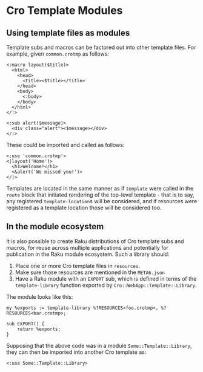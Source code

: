 # Cro Template Modules

## Using template files as modules 

Template subs and macros can be factored out into other template files. For
example, given `common.crotmp` as follows:

```
<:macro layout($title)>
  <html>
    <head>
      <title><$title></title>
    </head>
    <body>
      <:body>
    </body>
  </html>
</:>

<:sub alert($message)>
  <div class="alert"><$message></div>
</:>
```

These could be imported and called as follows:

```
<:use 'common.crotmp'>
<|layout('Home')>
  <h1>Welcome!</h1>
  <&alert('We missed you!')>
</|>
```

Templates are located in the same manner as if `template` were called in the
`route` block that initiated rendering of the top-level template - that is to
say, any registered `template-location`s will be considered, and if resources
were registered as a template location those will be considered too.

## In the module ecosystem

It is also possible to create Raku distributions of Cro template subs and macros,
for reuse across multiple applications and potentially for publication in the Raku
module ecosystem. Such a library should:

1. Place one or more Cro template files in `resources`.
2. Make sure those resources are mentioned in the `META6.json`
3. Have a Raku module with an `EXPORT` sub, which is defined in terms of the
   `template-library` function exported by `Cro::WebApp::Template::Library`.

The module looks like this:

```
my %exports := template-library %?RESOURCES<foo.crotmp>, %?RESOURCES<bar.crotmp>;

sub EXPORT() {
    return %exports;
}
```

Supposing that the above code was in a module `Some::Template::Library`, they can
then be imported into another Cro template as:

```
<:use Some::Template::Library>
```

